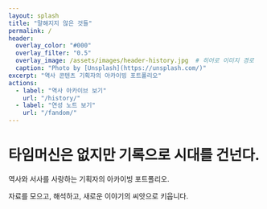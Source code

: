 ```yaml
---
layout: splash
title: "말해지지 않은 것들"
permalink: /
header:
  overlay_color: "#000"
  overlay_filter: "0.5"
  overlay_image: /assets/images/header-history.jpg  # 히어로 이미지 경로
  caption: "Photo by [Unsplash](https://unsplash.com/)"
excerpt: "역사 콘텐츠 기획자의 아카이빙 포트폴리오"
actions:
  - label: "역사 아카이브 보기"
    url: "/history/"
  - label: "연성 노트 보기"
    url: "/fandom/"
---
```


# 타임머신은 없지만 기록으로 시대를 건넌다.  
역사와 서사를 사랑하는 기획자의 아카이빙 포트폴리오.

자료를 모으고, 해석하고, 새로운 이야기의 씨앗으로 키웁니다.

